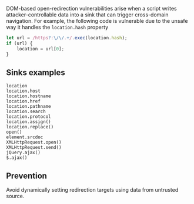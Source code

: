 DOM-based open-redirection vulnerabilities arise when a script writes attacker-controllable data into a sink that can trigger cross-domain navigation. For example, the following code is vulnerable due to the unsafe way it handles the `location.hash` property
```javascript
let url = /https?:\/\/.+/.exec(location.hash);
if (url) {
	location = url[0];
}
```

## Sinks examples
```
location
location.host
location.hostname
location.href 
location.pathname
location.search
location.protocol 
location.assign()
location.replace() 
open() 
element.srcdoc 
XMLHttpRequest.open() 
XMLHttpRequest.send() 
jQuery.ajax() 
$.ajax()
```

## Prevention
Avoid dynamically setting redirection targets using data from untrusted source.